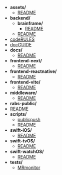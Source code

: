 - **assets/**
  - [README](assets/README.md)
- **backend/**
  - **brainframe/**
    - [README](backend/brainframe/README.md)
  - [README](backend/README.md)
- [codeRULES](codeRULES.md)
- [docGUIDE](docGUIDE.md)
- **docs/**
  - [README](docs/README.md)
- **frontend-next/**
  - [README](frontend-next/README.md)
- **frontend-reactnative/**
  - [README](frontend-reactnative/README.md)
- **frontend-vite/**
  - [README](frontend-vite/README.md)
- **middleware/**
  - [README](middleware/README.md)
- **rabs-public/**
- [README](README.md)
- **scripts/**
  - [publicpush](scripts/publicpush.js)
  - [README](scripts/README.md)
- **swift-iOS/**
  - [README](swift-iOS/README.md)
- **swift-tvOS/**
  - [README](swift-tvOS/README.md)
- **swift-watchOS/**
  - [README](swift-watchOS/README.md)
- **tests/**
  - [MRmonitor](tests/MRmonitor.js)